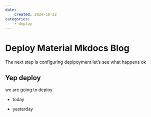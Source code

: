 ```yaml
---
date:
    created: 2024-10-22
categories:
    - deploy
---
```


# Deploy Material Mkdocs Blog

The next step is configuring deplpoyment
let’s see what happens
ok

## Yep deploy

we are going to deploy

- today

- yesterday
